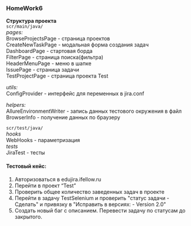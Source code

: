 ### HomeWork6  

**Структура проекта**  
`scr/main/java/`  
_pages:_  
BrowseProjectsPage - страница проектов  
CreateNewTaskPage - модальная форма создания задач  
DashboardPage - стартовая борда  
FilterPage - страница поиска(фильтра)  
HeaderMenuPage - меню в шапке  
IssuePage - страница задачи  
TestProjectPage - страница проекта Test
  
_utils:_  
ConfigProvider - интерфейс для переменных в jira.conf

_helpers:_  
AllureEnvironmentWriter - запись данных тестового окружения в файл
BrowserInfo - получение данных по браузеру

`scr/test/java/`  
_hooks_  
WebHooks - параметризация  
_tests_  
JiraTest - тесты  
  
#### Тестовый кейс:
1. Авторизоваться в edujira.ifellow.ru
2. Перейти в проект “Test”
3. Проверить общее количество заведенных задач в проекте 
4. Перейти в задачу TestSelenium и проверить "статус задачи - Сделать" и привязку в
   "Исправить в версиях: - Version 2.0"
5. Создать новый баг с описанием. Перевести задачу по статусам до закрытого.
